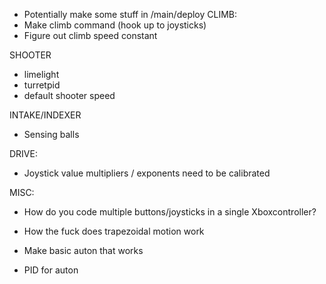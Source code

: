 - Potentially make some stuff in /main/deploy
CLIMB:
- Make climb command (hook up to joysticks)
- Figure out climb speed constant

SHOOTER
- limelight
- turretpid
- default shooter speed

INTAKE/INDEXER
- Sensing balls


DRIVE: 
- Joystick value multipliers / exponents need to be calibrated


MISC:
- How do you code multiple buttons/joysticks in a single Xboxcontroller?
- How the fuck does trapezoidal motion work
- Make basic auton that works

- PID for auton
